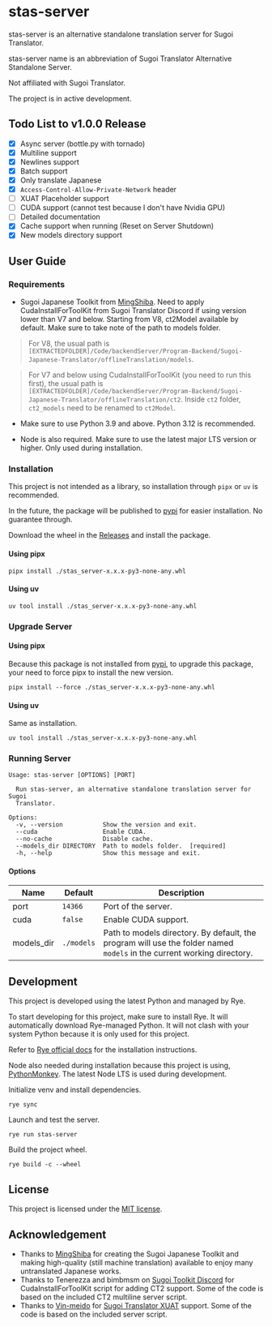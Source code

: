 # stas-server

stas-server is an alternative standalone translation server for Sugoi Translator.

stas-server name is an abbreviation of Sugoi Translator Alternative Standalone Server. 

Not affiliated with Sugoi Translator.

The project is in active development.

## Todo List to v1.0.0 Release

- [x] Async server (bottle.py with tornado)
- [x] Multiline support
- [x] Newlines support
- [x] Batch support
- [x] Only translate Japanese
- [x] `Access-Control-Allow-Private-Network` header
- [ ] XUAT Placeholder support
- [ ] CUDA support (cannot test because I don't have Nvidia GPU)
- [ ] Detailed documentation
- [X] Cache support when running (Reset on Server Shutdown)
- [X] New models directory support

## User Guide

### Requirements

- Sugoi Japanese Toolkit from [MingShiba](https://www.patreon.com/mingshiba). Need to apply CudaInstallForToolKit from Sugoi Translator Discord if using version lower than V7 and below. Starting from V8, ct2Model available by default. Make sure to take note of the path to models folder. 

> For V8, the usual path is `[EXTRACTEDFOLDER]/Code/backendServer/Program-Backend/Sugoi-Japanese-Translator/offlineTranslation/models`.

> For V7 and below using CudaInstallForToolKit (you need to run this first), the usual path is `[EXTRACTEDFOLDER]/Code/backendServer/Program-Backend/Sugoi-Japanese-Translator/offlineTranslation/ct2`. Inside `ct2` folder, `ct2_models` need to be renamed to `ct2Model`.

- Make sure to use Python 3.9 and above. Python 3.12 is recommended.

- Node is also required. Make sure to use the latest major LTS version or higher. Only used during installation.

### Installation

This project is not intended as a library, so installation through `pipx` or `uv` is recommended.

In the future, the package will be published to [pypi](https://pypi.org/) for easier installation. No guarantee through.

Download the wheel in the [Releases](https://github.com/mddanish00/stas-server/releases) and install the package.

#### Using pipx

```commandline
pipx install ./stas_server-x.x.x-py3-none-any.whl
```

#### Using uv

```commandline
uv tool install ./stas_server-x.x.x-py3-none-any.whl
```
### Upgrade Server

#### Using pipx

Because this package is not installed from [pypi](https://pypi.org/), to upgrade this package, your need to force pipx to install the new version.

```commandline
pipx install --force ./stas_server-x.x.x-py3-none-any.whl
```

#### Using uv

Same as installation.

```commandline
uv tool install ./stas_server-x.x.x-py3-none-any.whl
```

### Running Server

```
Usage: stas-server [OPTIONS] [PORT]

  Run stas-server, an alternative standalone translation server for Sugoi
  Translator.

Options:
  -v, --version           Show the version and exit.
  --cuda                  Enable CUDA.
  --no-cache              Disable cache.
  --models_dir DIRECTORY  Path to models folder.  [required]
  -h, --help              Show this message and exit.
```

#### Options

|Name|Default|Description|
|----|-------|-----------|
|port|`14366`|Port of the server.|
|cuda|`false`|Enable CUDA support.|
|models_dir|`./models`|Path to models directory. By default, the program will use the folder named `models` in the current working directory.|

## Development

This project is developed using the latest Python and managed by Rye.

To start developing for this project, make sure to install Rye. It will automatically download Rye-managed Python. It will not clash with your system Python because it is only used for this project.

Refer to [Rye official docs](https://rye.astral.sh/guide/installation) for the installation instructions.

Node also needed during installation because this project is using, [PythonMonkey](https://github.com/Distributive-Network/PythonMonkey). The latest Node LTS is used during development.

Initialize venv and install dependencies.

```commandline
rye sync
```

Launch and test the server.

```commandline
rye run stas-server
```

Build the project wheel.

```commandline
rye build -c --wheel
```

## License

This project is licensed under the [MIT license](./LICENSE).

## Acknowledgement

- Thanks to [MingShiba](https://www.patreon.com/mingshiba) for creating the Sugoi Japanese Toolkit and making high-quality (still machine translation) available to enjoy many untranslated Japanese works.
- Thanks to Tenerezza and bimbmsm on [Sugoi Toolkit Discord](https://discord.gg/XFbWSjMHJh) for CudaInstallForToolKit script for adding CT2 support. Some of the code is based on the included CT2 multiline server script.
- Thanks to [Vin-meido](https://github.com/Vin-meido) for [Sugoi Translator XUAT](https://github.com/Vin-meido/XUnity-AutoTranslator-SugoiOfflineTranslatorEndpoint) support. Some of the code is based on the included server script.
